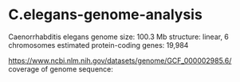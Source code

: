 # C.elegans-genome-analysis
Caenorrhabditis elegans
genome size: 	100.3 Mb
structure: linear, 6 chromosomes
estimated protein-coding genes: 19,984

https://www.ncbi.nlm.nih.gov/datasets/genome/GCF_000002985.6/
coverage of genome sequence:
